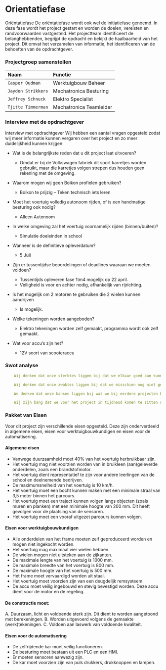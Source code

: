 # Orientatiefase   

Oriëntatiefase
De oriëntatiefase wordt ook wel de initiatiefase genoemd.
In deze fase wordt het project gestart en worden de doelen, vereisten en randvoorwaarden vastgesteld. Het projectteam identificeert de belanghebbenden, begrijpt de opdracht en bekijkt de haalbaarheid van het project. Dit omvat het verzamelen van informatie, het identificeren van de behoeften van de opdrachtgever.

### Projectgroep samenstellen

| Naam      | Functie                         |
| :---------- | :----------------------------------- |
| `Casper Oudman`       | Werktuigbouw Beheer  |
| `Jayden Strikkers`       | Mechatronica Besturing |
| `Jeffrey Schnuck`    | Elektro Specialist |
| `Tjitte Timmerman`    | Mechatronica Teamleider |

### Interview met de opdrachtgever

Interview met opdrachtgever
Wij hebben een aantal vragen opgesteld zodat wij meer informatie kunnen vergaren over het project en zo meer duidelijkheid kunnen krijgen:

- Wat is de belangrijkste reden dat u dit project laat uitvoeren?
    - Omdat er bij de Volkswagen fabriek dit soort karretjes worden gebruikt, maar die karretjes volgen strepen dus houden geen rekening met de omgeving.
- Waarom mogen wij geen Boikon profielen gebruiken?
    - Boikon te prijzig – Teken technisch iets leren

- Moet het voertuig volledig autonoom rijden, of is een handmatige besturing ook nodig?
    - Alleen Autonoom
- In welke omgeving zal het voertuig voornamelijk rijden (binnen/buiten)?
    - Simulatie doeleinden in school
- Wanneer is de definitieve opleverdatum? 
    - 5 Juli
- Zijn er tussentijdse beoordelingen of deadlines waaraan we moeten voldoen?
    - Tussentijds opleveren fase 1tm4 mogelijk op 22 april.
    - Veiligheid is voor en achter nodig, afhankelijk van rijrichting.
- Is het mogelijk om 2 motoren te gebruiken die 2 wielen kunnen aandrijven
    - Is mogelijk.
- Welke tekeningen worden aangeboden?
    - Elektro tekeningen worden zelf gemaakt, programma wordt ook zelf gemaakt.
- Wat voor accu’s zijn het?
    - 12V soort van scooteraccu 


### Swot analyse

```yaml title="Strenghts"
    Wij denken dat onze sterktes liggen bij dat we elkaar goed aan kunnen vullen, goed kunnen communiceren en een goede structuur hebben waar we onder werken.
```
```yaml title="Zwaktes"
    Wij denken dat onze zwaktes liggen bij dat we misschien nog niet genoeg kennis beschikken om het project naar gewild af te maken.
```
```yaml title="Kansen"
    We denken dat onze kansen liggen bij wat we bij eerdere projecten hebben geleerd en de ervaringen die we tijdens onze stages hebben opgedaan. Verder liggen onze kansen dat we het niet erg vinden om buiten onze schooltijden ook aan het project te werken zodat we eventueel al voor kunnen gaan lopen of juist tijd in kunnen halen.
```
```yaml title="Bedreigingen"
    Wij zijn bang dat we voor het project in tijdnood komen te zitten door al geplande afwezigheid (waar we ook al wel omheen plannen) en door ziekte en andere onvoorziene omstandigheden. Verder zijn we nog bang dat de lestijden niet overeenkomen met de tijd van het project, daarmee bedoel ik dat we bang zijn voor dat het project voor gaat lopen op de daadwerkelijke lessen die we hebben.
```
### Pakket van Eisen

Voor dit project zijn verschillende eisen opgesteld. Deze zijn onderverdeeld in algemene eisen, eisen voor werktuigbouwkundigen en eisen voor de automatisering.

#### Algemene eisen
-	Vanwege duurzaamheid moet 40% van het voertuig herbruikbaar zijn.
-	Het voertuig mag niet voorzien worden van in bruikleen (aan)geleverde onderdelen, zoals een brandstofmotor.
-	Het voertuig dient representatief te zijn voor andere leerlingen van de school en deelnemende bedrijven.
-	De maximumsnelheid van het voertuig is 10 km/h.
-	Het voertuig moet een bocht kunnen maken met een minimale straal van 3,5 meter binnen het parcours.
-	Het voertuig moet een traject kunnen volgen langs objecten (zoals muren en planken) met een minimale hoogte van 200 mm. Dit heeft gevolgen voor de plaatsing van de sensoren.
-	Het voertuig moet een vooraf uitgezet parcours kunnen volgen.


#### Eisen voor werktuigbouwkundigen
-	Alle onderdelen van het frame moeten zelf geproduceerd worden en mogen niet ingekocht worden.
-	Het voertuig mag maximaal vier wielen hebben.
-	De wielen mogen niet uitsteken aan de zijkanten.
-	De maximale lengte van het voertuig is 1000 mm.
-	De maximale breedte van het voertuig is 800 mm.
-	De maximale hoogte van het voertuig is 500 mm.
-	Het frame moet vervaardigd worden uit staal.
-	Het voertuig moet voorzien zijn van een deugdelijk remsysteem.
-	De accu moet veilig ingebouwd en stevig bevestigd worden. Deze accu dient voor de motor en de regeling.

#### De constructie moet:
A. Duurzaam, licht en voldoende sterk zijn. Dit dient te worden aangetoond met berekeningen.
B. Worden uitgevoerd volgens de gemaakte (werk)tekeningen.
C. Voldoen aan laswerk van voldoende kwaliteit.

#### Eisen voor de automatisering
-	De zelfrijdende kar moet veilig functioneren.
-	De besturing moet bestaan uit een PLC en een HMI.
-	Er moeten sensoren aanwezig zijn.
-	De kar moet voorzien zijn van puls drukkers, drukknoppen en lampen.
